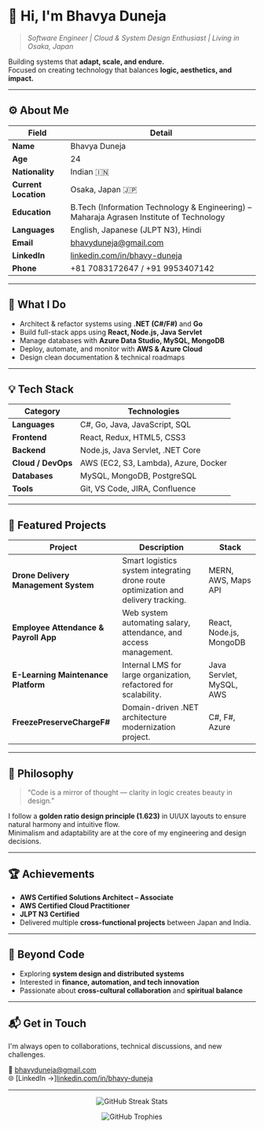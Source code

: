 # 👋 Hi, I'm **Bhavya Duneja**

> _Software Engineer | Cloud & System Design Enthusiast | Living in Osaka, Japan_

Building systems that **adapt, scale, and endure.**  
Focused on creating technology that balances **logic, aesthetics, and impact.**

---

## ⚙️ About Me

| Field | Detail |
|-------|--------|
| **Name** | Bhavya Duneja |
| **Age** | 24 |
| **Nationality** | Indian 🇮🇳 |
| **Current Location** | Osaka, Japan 🇯🇵 |
| **Education** | B.Tech (Information Technology & Engineering) – Maharaja Agrasen Institute of Technology |
| **Languages** | English, Japanese (JLPT N3), Hindi |
| **Email** | [bhavyduneja@gmail.com](mailto:bhavyduneja@gmail.com) |
| **LinkedIn** | [linkedin.com/in/bhavy-duneja](https://www.linkedin.com/in/bhavy-duneja) |
| **Phone** | +81 7083172647 / +91 9953407142 |

---

## 🧠 What I Do

- Architect & refactor systems using **.NET (C#/F#)** and **Go**
- Build full-stack apps using **React, Node.js, Java Servlet**
- Manage databases with **Azure Data Studio, MySQL, MongoDB**
- Deploy, automate, and monitor with **AWS & Azure Cloud**
- Design clean documentation & technical roadmaps

---

## 💡 Tech Stack

| Category | Technologies |
|-----------|---------------|
| **Languages** | C#, Go, Java, JavaScript, SQL |
| **Frontend** | React, Redux, HTML5, CSS3 |
| **Backend** | Node.js, Java Servlet, .NET Core |
| **Cloud / DevOps** | AWS (EC2, S3, Lambda), Azure, Docker |
| **Databases** | MySQL, MongoDB, PostgreSQL |
| **Tools** | Git, VS Code, JIRA, Confluence |

---

## 🧩 Featured Projects

| Project | Description | Stack |
|----------|--------------|-------|
| **Drone Delivery Management System** | Smart logistics system integrating drone route optimization and delivery tracking. | MERN, AWS, Maps API |
| **Employee Attendance & Payroll App** | Web system automating salary, attendance, and access management. | React, Node.js, MongoDB |
| **E-Learning Maintenance Platform** | Internal LMS for large organization, refactored for scalability. | Java Servlet, MySQL, AWS |
| **FreezePreserveChargeF#** | Domain-driven .NET architecture modernization project. | C#, F#, Azure |

---

## 🧭 Philosophy

> “Code is a mirror of thought — clarity in logic creates beauty in design.”

I follow a **golden ratio design principle (1.623)** in UI/UX layouts to ensure natural harmony and intuitive flow.  
Minimalism and adaptability are at the core of my engineering and design decisions.

---

## 🏆 Achievements

- **AWS Certified Solutions Architect – Associate**
- **AWS Certified Cloud Practitioner**
- **JLPT N3 Certified**
- Delivered multiple **cross-functional projects** between Japan and India.

---

## 🌱 Beyond Code

- Exploring **system design and distributed systems**
- Interested in **finance, automation, and tech innovation**
- Passionate about **cross-cultural collaboration** and **spiritual balance**

---

## 📬 Get in Touch

I'm always open to collaborations, technical discussions, and new challenges.

📧 [bhavyduneja@gmail.com](mailto:bhavyduneja@gmail.com)  
🌐 [LinkedIn →]<a href="https://www.linkedin.com/in/bhavy-duneja" target="_blank">linkedin.com/in/bhavy-duneja</a>


---

<p align="center">
  <img src="https://streak-stats.demolab.com?user=bhavy-duneja&theme=tokyonight&hide_border=true" alt="GitHub Streak Stats" />
</p>

<p align="center">
  <img src="https://github-profile-trophy.vercel.app/?username=bhavy-duneja&theme=onedark&row=1&no-bg=true&margin-w=10&margin-h=10" alt="GitHub Trophies" />
</p>

